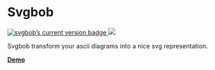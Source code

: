 # Svgbob

<a href="https://crates.io/crates/svgbob"><img src="https://img.shields.io/crates/v/svgbob.svg" alt="svgbob’s current version badge" title="svgbob’s current version badge"></a><a href="https://travis-ci.org/ivanceras/svgbob">
<img src="https://api.travis-ci.org/ivanceras/svgbob.svg"/>
</a>

Svgbob transform your ascii diagrams into a nice svg representation.

[**Demo**](http://ivanceras.github.io/svgbob-editor/)

